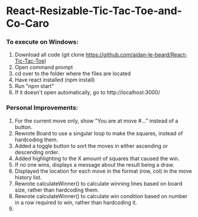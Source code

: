 # React-Resizable-Tic-Tac-Toe-and-Co-Caro

### To execute on Windows:

1) Download all code (git clone https://github.com/aidan-le-beard/React-Tic-Tac-Toe)
2) Open command prompt
3) cd over to the folder where the files are located
4) Have react installed (npm install)
5) Run "npm start"
6) If it doesn't open automatically, go to http://localhost:3000/

### Personal Improvements:

1) For the current move only, show "You are at move #..." instead of a button.
2) Rewrote Board to use a singular loop to make the squares, instead of hardcoding them.
3) Added a toggle button to sort the moves in either ascending or descending order.
4) Added highlighting to the X amount of squares that caused the win.
5) If no one wins, displays a message about the result being a draw.
6) Displayed the location for each move in the format (row, col) in the move history list.
7) Rewrote calculateWinner() to calculate winning lines based on board size, rather than hardcoding them.
8) Rewrote calculateWinner() to calculate win condition based on number in a row required to win, rather than hardcoding it.
9) 